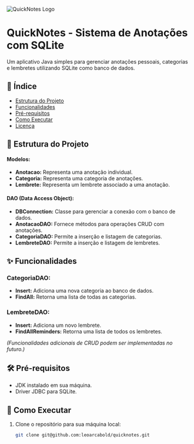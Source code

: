 ![QuickNotes Logo](https://via.placeholder.com/150)

# QuickNotes - Sistema de Anotações com SQLite

Um aplicativo Java simples para gerenciar anotações pessoais, categorias e lembretes utilizando SQLite como banco de dados.

## 📌 Índice

- [Estrutura do Projeto](#-estrutura-do-projeto)
- [Funcionalidades](#-funcionalidades)
- [Pré-requisitos](#-pré-requisitos)
- [Como Executar](#-como-executar)
- [Licença](#-licença)

## 📁 Estrutura do Projeto

#### Modelos:

- **Anotacao:** Representa uma anotação individual.
- **Categoria:** Representa uma categoria de anotações.
- **Lembrete:** Representa um lembrete associado a uma anotação.

#### DAO (Data Access Object):

- **DBConnection:** Classe para gerenciar a conexão com o banco de dados.
- **AnotacaoDAO:** Fornece métodos para operações CRUD com anotações.
- **CategoriaDAO:** Permite a inserção e listagem de categorias.
- **LembreteDAO:** Permite a inserção e listagem de lembretes.

## ✨ Funcionalidades

### CategoriaDAO:
- **Insert:** Adiciona uma nova categoria ao banco de dados.
- **FindAll:** Retorna uma lista de todas as categorias.

### LembreteDAO:
- **Insert:** Adiciona um novo lembrete.
- **FindAllReminders:** Retorna uma lista de todos os lembretes.

*(Funcionalidades adicionais de CRUD podem ser implementadas no futuro.)*

## 🛠️ Pré-requisitos

- JDK instalado em sua máquina.
- Driver JDBC para SQLite.

## 🚀 Como Executar

1. Clone o repositório para sua máquina local:
   ```bash
   git clone git@github.com:leoarcabold/quicknotes.git
